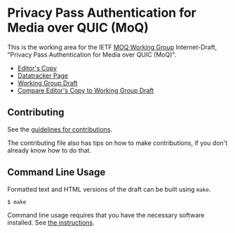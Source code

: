 <!-- regenerate: on (set to off if you edit this file) -->

# Privacy Pass Authentication for Media over QUIC (MoQ)

This is the working area for the IETF [MOQ Working Group](https://datatracker.ietf.org/group/moq/documents/) Internet-Draft, "Privacy Pass Authentication for Media over QUIC (MoQ)".

* [Editor's Copy](https://moq-wg.github.io/privacy-pass/#go.draft-ietf-moq-privacy-pass-auth.html)
* [Datatracker Page](https://datatracker.ietf.org/doc/draft-ietf-moq-privacy-pass-auth)
* [Working Group Draft](https://datatracker.ietf.org/doc/html/draft-ietf-moq-privacy-pass-auth)
* [Compare Editor's Copy to Working Group Draft](https://moq-wg.github.io/privacy-pass/#go.draft-ietf-moq-privacy-pass-auth.diff)


## Contributing

See the
[guidelines for contributions](https://github.com/moq-wg/privacy-pass/blob/main/CONTRIBUTING.md).

The contributing file also has tips on how to make contributions, if you
don't already know how to do that.

## Command Line Usage

Formatted text and HTML versions of the draft can be built using `make`.

```sh
$ make
```

Command line usage requires that you have the necessary software installed.  See
[the instructions](https://github.com/martinthomson/i-d-template/blob/main/doc/SETUP.md).

